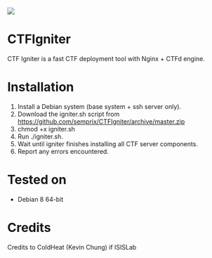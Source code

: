 ![](https://github.com/semprix/CTFIgniter/blob/master/payload/CTFd/static/img/logo.png)
====

# CTFIgniter
CTF Igniter is a fast CTF deployment tool with Nginx + CTFd engine.

# Installation
1. Install a Debian system (base system + ssh server only).
2. Download the igniter.sh script from https://github.com/semprix/CTFIgniter/archive/master.zip
3. chmod +x igniter.sh
3. Run ./igniter.sh.
4. Wait until igniter finishes installing all CTF server components.
5. Report any errors encountered.

# Tested on
 - Debian 8 64-bit

# Credits

Credits to ColdHeat (Kevin Chung) if ISISLab
